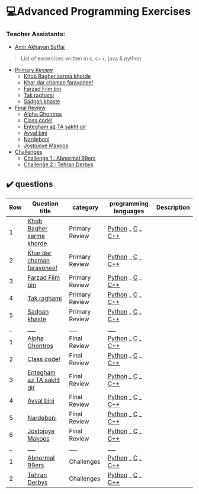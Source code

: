 # :computer:Advanced Programming Exercises

### Teacher Assistants:
- [Amir Akhavan Saffar](https://github.com/akhavansaffar)



> List of excercises written in c, c++, java & python.
- [Primary Review](#resources)
  - [Khob Bagher sarma khorde](#job-portal)
  - [Khar dar chaman faravonee!](#external-resources)
  - [Farzad Film bin](#official-resources)
  - [Tak raghami](#community)
  - [Sadgan khaste](#conferences)
- [Final Review](#projects-using-vuejs)
  - [Alpha Ghontros](#open-source)
  - [Class code!](#commercial-products)
  - [Entegham az TA sakht gir](#appswebsites)
  - [Avval bini](#interactive-experiences)
  - [Nardeboni](#enterprise-usage)
  - [Jostojoye Makoos](#a11y)
- [Challenges](#projects-using-vuejs)
  - [Challenge 1 : Abnormal 99ers](#official-resources)
  - [Challenge 2 : Tehran Derbys](#official-resources)
## :heavy_check_mark: questions

 Row  | Question title | category | programming languages | Description 
 --- | --- | --- | --- | --- 
1 |  [Khob Bagher sarma khorde](https://quera.ir/course/assignments/36830/problems/122747) | Primary Review | [Python](Primary%20Review/Khob%20Bagher%20sarma%20khorde/bagher_sarma_khorde.py)   _     [C](Primary%20Review/Khob%20Bagher%20sarma%20khorde/bagher_sarma_khorde.c)  _     [C++](Primary%20Review/Khob%20Bagher%20sarma%20khorde/bagher_sarma_khorde.cpp) |  |
2 |  [Khar dar chaman faravonee!](https://quera.ir/course/assignments/36830/problems/122750) | Primary Review | [Python](Solved/Adaade%20Fisaghooresi)   _     [C](Review%201/Bagher%20sarma%20khorde/bagher_sarma_khorde.cpp)  _     [C++](Primary%20Review/Khar%20dar%20chaman%20faravonee!/Khar_dar_chaman_faravonee!.cpp) |  |
3 |  [Farzad Film bin](https://quera.ir/course/assignments/36830/problems) | Primary Review | [Python](Solved/Adaade%20Fisaghooresi)   _     [C](Primary%20Review/Farzad%20Film%20bin/Farzad_Film_bin.c)  _     [C++](Primary%20Review/Farzad%20Film%20bin/Farzad_Film_bin.cpp) |  | 
4 |  [Tak raghami](https://quera.ir/course/assignments/36830/problems/122751) | Primary Review | [Python](Solved/Adaade%20Fisaghooresi)   _     [C](Primary%20Review/Tak%20Raghami/tak_raghami.c)  _     [C++](Primary%20Review/Tak%20Raghami/tak_raghami.cpp) |  |
5 |  [Sadgan khaste](https://quera.ir/course/assignments/36830/problems/122749) | Primary Review | [Python](Solved/Adaade%20Fisaghooresi)   _     [C](Primary%20Review/Sadgan%20khaste/Sadgan_khaste.c)  _     [C++](Primary%20Review/Sadgan%20khaste/Sadgan_khaste.cpp) |  |
_ |  [___](https://quera.ir/course/9781/) | ___ | [___](Solved/Factorial) | 
1 |  [Alpha Ghontros](https://quera.ir/course/assignments/37224/problems) | Final Review | [Python](Solved/Adaade%20Fisaghooresi)   _     [C](Final%20Review/Alpha%20Ghontros/Alpha_Ghontros.c)  _     [C++](Final%20Review/Alpha%20Ghontros/Alpha_Ghontros.cpp) |  | 
2 |  [Class code!](https://quera.ir/course/assignments/37224/problems/124308) | Final Review | [Python](Solved/Adaade%20Fisaghooresi)   _     [C](Review%201/Bagher%20sarma%20khorde/bagher_sarma_khorde.cpp)  _     [C++](Final%20Review/Class%20code!/Class_code!.cpp) |  |
3 |  [Entegham az TA sakht gir](https://quera.ir/course/assignments/37224/problems/124302) | Final Review | [Python](Solved/Adaade%20Fisaghooresi)   _     [C](Review%201/Bagher%20sarma%20khorde/bagher_sarma_khorde.cpp)  _     [C++](Final%20Review/Entegham%20az%20TA%20sakht%20gir/Entegham_az_TA_sakht_gir.cpp) |  |
4 |  [Avval bini](https://quera.ir/course/assignments/37224/problems/124304) | Final Review | [Python](Solved/Adaade%20Fisaghooresi)   _     [C](Final%20Review/Avval%20bini/Avval_bini.c)  _     [C++](Final%20Review/Avval%20bini/Avval_bini.cpp) |  | 
5 |  [Nardeboni](https://quera.ir/course/assignments/37224/problems/124303) | Final Review | [Python](Solved/Adaade%20Fisaghooresi)   _     [C](Final%20Review/Nardeboni/Nardeboni.c)  _     [C++](Final%20Review/Nardeboni/Nardeboni.cpp) |  |
6 |  [Jostojoye Makoos](https://quera.ir/course/assignments/37224/problems/124307) | Final Review | [Python](Solved/Adaade%20Fisaghooresi)   _     [C](Review%201/Bagher%20sarma%20khorde/bagher_sarma_khorde.cpp)  _     [C++](Review%201/Bagher%20sarma%20khorde/bagher_sarma_khorde.cpp) |  |
_ |  [___](https://quera.ir/course/9781/) | ___ | [___](Solved/Factorial) |
1 |  [Abnormal 99ers](https://quera.ir/course/assignments/35153/problems) | Challenges |[Python](Solved/Adaade%20Fisaghooresi)   _     [C](Review%201/Bagher%20sarma%20khorde/bagher_sarma_khorde.cpp)  _     [C++](Challenges/Challenge%202/Abnormal%2099ers/Abnormal_99ers..cpp) |  |
2 |  [Tehran Derbys](https://quera.ir/course/assignments/36918/problems) | Challenges | [Python](Solved/Adaade%20Fisaghooresi)   _     [C](Review%201/Bagher%20sarma%20khorde/bagher_sarma_khorde.cpp)  _     [C++](Challenges/Challenge%201/Tehran%20Derbys/Tehran_Derbys.cpp) |  |
